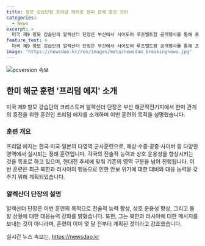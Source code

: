 ```yaml
---
title: 항모 강습단장 프리덤 에지로 한미 관계 증진 의미
categories:
  - News
excerpt: >
  미국 제9 항모 강습단의 알렉산더 단장은 부산에서 시어도어 루즈벨트함 공개행사를 통해 프리덤 에지 훈련의 중요성을 강조했다. 한미관계의 증진과 상호 운용성 향상을 목표로 하는 이번 훈련은 북러와 러시아와는 무관하며, 현대전 추세에 맞춰 다양한 군사훈련을 포함한다. 알렉산더 단장은 훈련이 미리 계획된 것이며, 북러에 메시지를 던지는 것이 아니라고 강조했다.
feature_text: >
  미국 제9 항모 강습단의 알렉산더 단장은 부산에서 시어도어 루즈벨트함 공개행사를 통해 프리덤 에지 훈련의 중요성을 강조했다. 한미관계의 증진과 상호 운용성 향상을 목표로 하는 이번 훈련은 북러와 러시아와는 무관하며, 현대전 추세에 맞춰 다양한 군사훈련을 포함한다. 알렉산더 단장은 훈련이 미리 계획된 것이며, 북러에 메시지를 던지는 것이 아니라고 강조했다.
image: 'https://newsdao.kr/res/images/meta/newsdao_breakingnews.jpg'
---
```


<p><img src="https://newsdao.kr/res/images/meta/newsdao_breakingnews.jpg" alt="pcversion 속보" /></p>

<h2 data-ke-size="size26">한미 해군 훈련 '프리덤 에지' 소개</h2>

<p data-ke-size="size16">미국 제9 항모 강습단의 크리스토퍼 알렉산더 단장은 부산 해군작전기지에서 한미 관계의 증진을 위한 훈련인 프리덤 에지를 소개하며 이번 훈련의 목적을 설명했습니다.</p>

<h3>훈련 개요</h3>

<p data-ke-size="size16">프리덤 에지는 한국·미국·일본의 다영역 군사훈련으로, 해상·수중·공중·사이버 등 다양한 영역에서 실시되는 정례 훈련입니다. 각국의 전술적 능력과 상호 운용성을 향상시키는 것을 목표로 하고 있으며, 현대전 추세에 맞춰 기존의 영역 구분을 넘어 진행됩니다. 이번 훈련은 최근 북한과 러시아의 행동으로 인한 안보 위기에 대한 대비와 대응 능력을 갖추기 위해 계획되었습니다.</p>

<h3>알렉산더 단장의 설명</h3>

<p data-ke-size="size16">알렉산더 단장은 이번 훈련의 목적으로 전술적 능력 향상, 상호 운용성 향상, 그리고 돌발 상황에 대한 대응능력 강화를 밝혔습니다. 또한, 그는 북한과 러시아에 대한 메시지를 보내는 것이 아니라며, 훈련이 이미 몇 달 전부터 계획된 것이라고 강조했습니다.</p>
실시간 뉴스 속보는, <a href="https://newsdao.kr" rel="dofollow">https://newsdao.kr</a>


